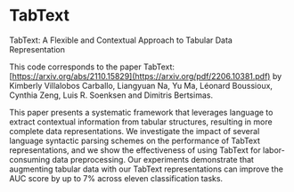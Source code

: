 # TabText
TabText: A Flexible and Contextual Approach to Tabular Data Representation

This code corresponds to the paper TabText: [https://arxiv.org/abs/2110.15829](https://arxiv.org/pdf/2206.10381.pdf)
by Kimberly Villalobos Carballo, Liangyuan Na, Yu Ma, Léonard Boussioux, Cynthia Zeng, Luis R. Soenksen and Dimitris Bertsimas.

This paper presents a systematic framework that leverages language to extract contextual information from tabular structures, resulting in more complete data representations. We investigate the impact of several language syntactic parsing schemes on the performance of TabText representations, and we show the effectiveness of using TabText for labor-consuming data preprocessing. Our experiments demonstrate that augmenting tabular data with our TabText representations can improve the AUC score by up to 7% across eleven classification tasks.
